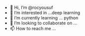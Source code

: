 - 👋 Hi, I’m @rocyousuf
- 👀 I’m interested in ...deep learning
- 🌱 I’m currently learning ... python
- 💞️ I’m looking to collaborate on ...
- 📫 How to reach me ...

<!---
rocyousuf/rocyousuf is a ✨ special ✨ repository because its `README.md` (this file) appears on your GitHub profile.
You can click the Preview link to take a look at your changes.
--->
